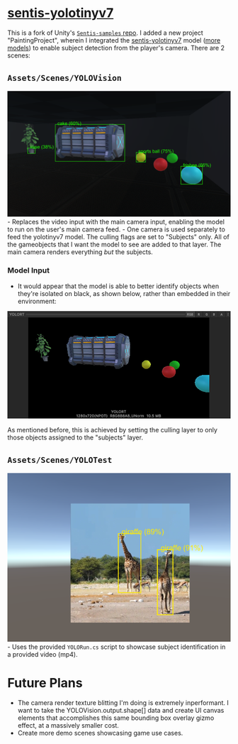 
# [sentis-yolotinyv7](https://huggingface.co/unity/sentis-yolotinyv7)

This is a fork of Unity's [`Sentis-samples` repo](https://github.com/Unity-Technologies/sentis-samples). I added a new project "PaintingProject", wherein I integrated the [sentis-yolotinyv7](https://huggingface.co/unity/sentis-yolotinyv7) model ([more models](https://huggingface.co/models?library=unity-sentis)) to enable subject detection from the player's camera. There are 2 scenes:

## `Assets/Scenes/YOLOVision`
![YOLOVision](.attachments/yolovision.PNG)
    - Replaces the video input with the main camera input, enabling the model to run on the user's main camera feed.
    - One camera is used separately to feed the yolotinyv7 model. The culling flags are set to "Subjects" only. All of the gameobjects that I want the model to see are added to that layer. The main camera renders everything _but_ the subjects.

### Model Input

- It would appear that the model is able to better identify objects when they're isolated on black, as shown below, rather than embedded in their environment:

![](.attachments/renderTexture.PNG)

As mentioned before, this is achieved by setting the culling layer to only those objects assigned to the "subjects" layer.

## `Assets/Scenes/YOLOTest`
![YOLOTest](.attachments/yolotest.PNG)
    - Uses the provided `YOLORun.cs` script to showcase subject identification in a provided video (mp4).

# Future Plans

- The camera render texture blitting I'm doing is extremely inperformant. I want to take the YOLOVision.output.shape[] data and create UI canvas elements that accomplishes this same bounding box overlay gizmo effect, at a massively smaller cost.
- Create more demo scenes showcasing game use cases.